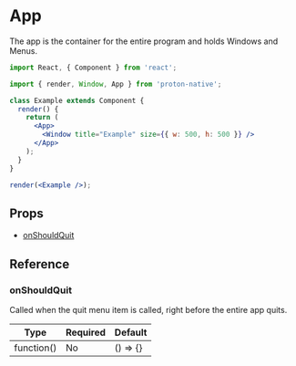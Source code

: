 # App

The app is the container for the entire program and holds Windows and Menus.

```jsx
import React, { Component } from 'react';

import { render, Window, App } from 'proton-native';

class Example extends Component {
  render() {
    return (
      <App>
        <Window title="Example" size={{ w: 500, h: 500 }} />
      </App>
    );
  }
}

render(<Example />);
```

## Props

- [onShouldQuit](#onShouldQuit)

## Reference

### onShouldQuit

Called when the quit menu item is called, right before the entire app quits.

| **Type**   | **Required** | **Default** |
| ---------- | ------------ | ----------- |
| function() | No           | () => {}    |

